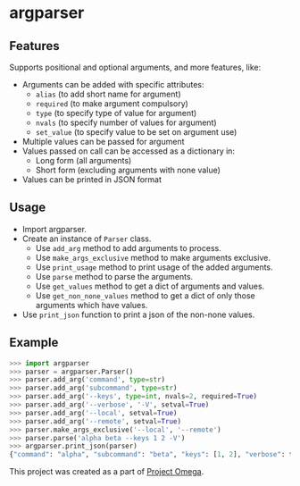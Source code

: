 # argparser

## Features

Supports positional and optional arguments, and more features, like:
- Arguments can be added with specific attributes:
    - `alias` (to add short name for argument)
    - `required` (to make argument compulsory)
    - `type` (to specify type of value for argument)
    - `nvals` (to specify number of values for argument)
    - `set_value` (to specify value to be set on argument use)
- Multiple values can be passed for argument
- Values passed on call can be accessed as a dictionary in:
    - Long form (all arguments)
    - Short form (excluding arguments with none value)
- Values can be printed in JSON format

## Usage

- Import argparser.
- Create an instance of `Parser` class.
    - Use `add_arg` method to add arguments to process.
    - Use `make_args_exclusive` method to make arguments exclusive.
    - Use `print_usage` method to print usage of the added arguments.
    - Use `parse` method to parse the arguments.
    - Use `get_values` method to get a dict of arguments and values.
    - Use `get_non_none_values` method to get a dict of only those arguments which have values.
- Use `print_json` function to print a json of the non-none values.

## Example

``` python
>>> import argparser
>>> parser = argparser.Parser()
>>> parser.add_arg('command', type=str)
>>> parser.add_arg('subcommand', type=str)
>>> parser.add_arg('--keys', type=int, nvals=2, required=True)
>>> parser.add_arg('--verbose', '-V', setval=True)
>>> parser.add_arg('--local', setval=True)
>>> parser.add_arg('--remote', setval=True)
>>> parser.make_args_exclusive('--local', '--remote')
>>> parser.parse('alpha beta --keys 1 2 -V')
>>> argparser.print_json(parser)
{"command": "alpha", "subcommand": "beta", "keys": [1, 2], "verbose": true}
```

This project was created as a part of [Project Omega](https://github.com/aksh1618/project-omega).